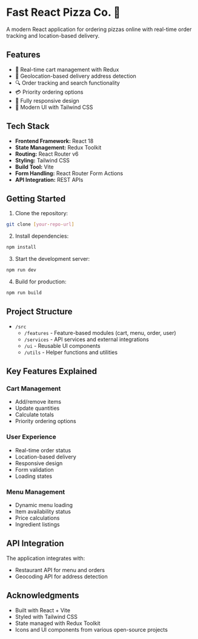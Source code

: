 # Fast React Pizza Co. 🍕

A modern React application for ordering pizzas online with real-time order tracking and location-based delivery.

## Features

- 🛒 Real-time cart management with Redux
- 📍 Geolocation-based delivery address detection
- 🔍 Order tracking and search functionality
- 💳 Priority ordering options
- 📱 Fully responsive design
- 🎨 Modern UI with Tailwind CSS

## Tech Stack

- **Frontend Framework:** React 18
- **State Management:** Redux Toolkit
- **Routing:** React Router v6
- **Styling:** Tailwind CSS
- **Build Tool:** Vite
- **Form Handling:** React Router Form Actions
- **API Integration:** REST APIs

## Getting Started

1. Clone the repository:

```bash
git clone [your-repo-url]
```

2. Install dependencies:

```bash
npm install
```

3. Start the development server:

```bash
npm run dev
```

4. Build for production:

```bash
npm run build
```

## Project Structure

- `/src`
  - `/features` - Feature-based modules (cart, menu, order, user)
  - `/services` - API services and external integrations
  - `/ui` - Reusable UI components
  - `/utils` - Helper functions and utilities

## Key Features Explained

### Cart Management
- Add/remove items
- Update quantities
- Calculate totals
- Priority ordering options

### User Experience
- Real-time order status
- Location-based delivery
- Responsive design
- Form validation
- Loading states

### Menu Management
- Dynamic menu loading
- Item availability status
- Price calculations
- Ingredient listings

## API Integration

The application integrates with:
- Restaurant API for menu and orders
- Geocoding API for address detection

## Acknowledgments

- Built with React + Vite
- Styled with Tailwind CSS
- State managed with Redux Toolkit
- Icons and UI components from various open-source projects
